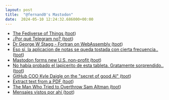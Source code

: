 ```yaml
---
layout: post
title:  "@fernand0's Mastodon"
date:  2024-05-10 12:24:32.686000+00:00
---
```

*  [The Fediverse of Things ](https://shkspr.mobi/blog/2024/04/the-fediverse-of-things) ([toot](https://mastodon.social/@fernand0/112416776040023047))
*  [¿Por qué Telegram no? ](https://gvisoc.com/por-que-telegram-no) ([toot](https://mastodon.social/@fernand0/112416550569494162))
*  [Dr George W Stagg - Fortran on WebAssembly ](https://gws.phd/posts/fortran_wasm) ([toot](https://mastodon.social/@fernand0/112416364115852597))
*  [Eso sí, la aplicacion de notas se queda tostada con cierta frecuencia.. ](https://mastodon.social/@fernand0/112416053283937643) ([toot](https://mastodon.social/@fernand0/112416053283937643))
*  [Mastodon forms new U.S. non-profit ](https://blog.joinmastodon.org/2024/04/mastodon-forms-new-u.s.-non-profit) ([toot](https://mastodon.social/@fernand0/112416049172221530))
*  [No había probado el lapicerito de esta tableta. Gratamente sorprendido.. ](https://mastodon.social/@fernand0/112415913179313643) ([toot](https://mastodon.social/@fernand0/112415913179313643))
*  [GitHub COO Kyle Daigle on the "secret of good AI" ](https://bigthink.com/business/github-coo-kyle-daigle-on-the-secret-of-good-ai) ([toot](https://mastodon.social/@fernand0/112415840201951242))
*  [Extract text from a PDF ](https://www.johndcook.com/blog/2024/04/20/extract-text-from-a-pdf) ([toot](https://mastodon.social/@fernand0/112415684139238413))
*  [The Man Who Tried to Overthrow Sam Altman ](https://www.theatlantic.com/technology/archive/2023/11/openai-ilya-sutskever-sam-altman-fired/676072) ([toot](https://mastodon.social/@fernand0/112414203969466379))
*  [Mensajes vistos por ahí ](https://avecesunafoto.wordpress.com/2024/05/09/mensajes-vistos-por-ahi) ([toot](https://mastodon.social/@fernand0/112412290447021359))

